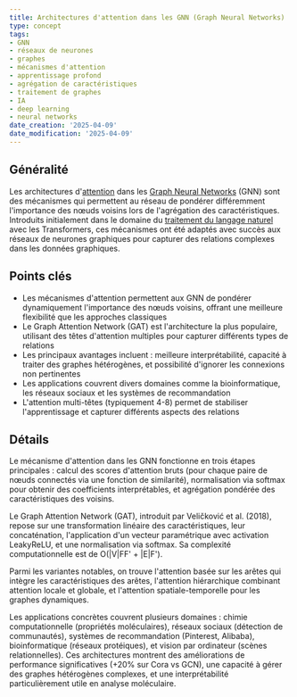 ```yaml
---
title: Architectures d'attention dans les GNN (Graph Neural Networks)
type: concept
tags:
- GNN
- réseaux de neurones
- graphes
- mécanismes d'attention
- apprentissage profond
- agrégation de caractéristiques
- traitement de graphes
- IA
- deep learning
- neural networks
date_creation: '2025-04-09'
date_modification: '2025-04-09'
---
```

## Généralité

Les architectures d'[attention](https://fr.wikipedia.org/wiki/Attention_(machine_learning)) dans les [Graph Neural Networks](https://fr.wikipedia.org/wiki/R%C3%A9seau_de_neurones_%C3%A0_graphes) (GNN) sont des mécanismes qui permettent au réseau de pondérer différemment l'importance des nœuds voisins lors de l'agrégation des caractéristiques. Introduits initialement dans le domaine du [traitement du langage naturel](https://fr.wikipedia.org/wiki/Traitement_automatique_du_langage_naturel) avec les Transformers, ces mécanismes ont été adaptés avec succès aux réseaux de neurones graphiques pour capturer des relations complexes dans les données graphiques.

## Points clés

- Les mécanismes d'attention permettent aux GNN de pondérer dynamiquement l'importance des nœuds voisins, offrant une meilleure flexibilité que les approches classiques
- Le Graph Attention Network (GAT) est l'architecture la plus populaire, utilisant des têtes d'attention multiples pour capturer différents types de relations
- Les principaux avantages incluent : meilleure interprétabilité, capacité à traiter des graphes hétérogènes, et possibilité d'ignorer les connexions non pertinentes
- Les applications couvrent divers domaines comme la bioinformatique, les réseaux sociaux et les systèmes de recommandation
- L'attention multi-têtes (typiquement 4-8) permet de stabiliser l'apprentissage et capturer différents aspects des relations

## Détails

Le mécanisme d'attention dans les GNN fonctionne en trois étapes principales : calcul des scores d'attention bruts (pour chaque paire de nœuds connectés via une fonction de similarité), normalisation via softmax pour obtenir des coefficients interprétables, et agrégation pondérée des caractéristiques des voisins.

Le Graph Attention Network (GAT), introduit par Veličković et al. (2018), repose sur une transformation linéaire des caractéristiques, leur concaténation, l'application d'un vecteur paramétrique avec activation LeakyReLU, et une normalisation via softmax. Sa complexité computationnelle est de O(|V|FF' + |E|F').

Parmi les variantes notables, on trouve l'attention basée sur les arêtes qui intègre les caractéristiques des arêtes, l'attention hiérarchique combinant attention locale et globale, et l'attention spatiale-temporelle pour les graphes dynamiques.

Les applications concrètes couvrent plusieurs domaines : chimie computationnelle (propriétés moléculaires), réseaux sociaux (détection de communautés), systèmes de recommandation (Pinterest, Alibaba), bioinformatique (réseaux protéiques), et vision par ordinateur (scènes relationnelles). Ces architectures montrent des améliorations de performance significatives (+20% sur Cora vs GCN), une capacité à gérer des graphes hétérogènes complexes, et une interprétabilité particulièrement utile en analyse moléculaire.